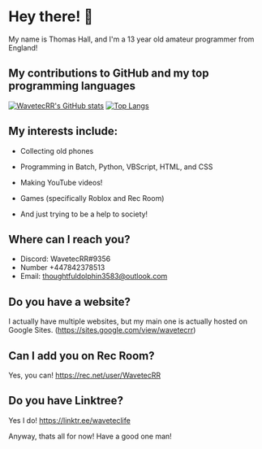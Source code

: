 # Hey there! 👋

My name is Thomas Hall, and I'm a 13 year old amateur programmer from England!

## My contributions to GitHub and my top programming languages

[![WavetecRR's GitHub stats](https://github-readme-stats.vercel.app/api?username=wavetecrr)](https://github.com/anuraghazra/github-readme-stats)    [![Top Langs](https://github-readme-stats.vercel.app/api/top-langs/?username=wavetecrr&hide_progress=false)](https://github.com/anuraghazra/github-readme-stats)

## My interests include: 

- Collecting old phones

- Programming in Batch, Python, VBScript, HTML, and CSS

- Making YouTube videos!

- Games (specifically Roblox and Rec Room)

- And just trying to be a help to society!

## Where can I reach you?
- Discord: WavetecRR#9356 
- Number +447842378513
- Email: thoughtfuldolphin3583@outlook.com

## Do you have a website?

I actually have multiple websites, but my main one is actually hosted on Google Sites. (https://sites.google.com/view/wavetecrr)

## Can I add you on Rec Room?

Yes, you can! https://rec.net/user/WavetecRR

## Do you have Linktree?

Yes I do! https://linktr.ee/waveteclife

Anyway, thats all for now! Have a good one man!

